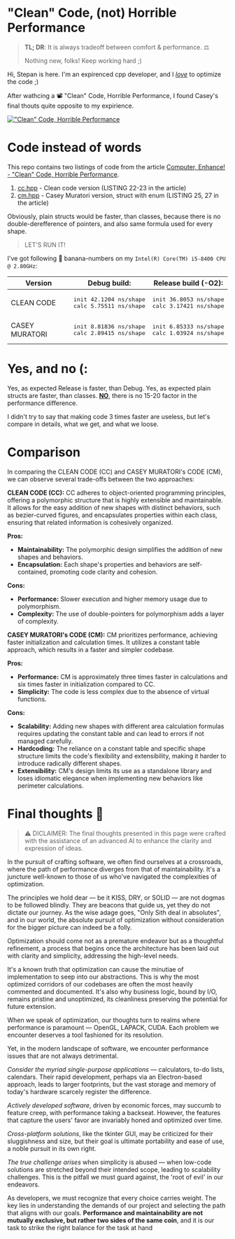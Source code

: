 # "Clean" Code, (not) Horrible Performance

> **TL; DR**: It is always tradeoff between comfort & performance. ⚖️
> 
> Nothing new, folks! Keep working hard ;)

Hi, Stepan is here. I'm an expirenced cpp developer, and I <u>*love*</u> to optimize the code ;)

After wathcing a 📽️ "Clean" Code, Horrible Performance, I found Casey's final thouts quite opposite to my expirience.

[!["Clean" Code, Horrible Performance](https://img.youtube.com/vi/tD5NrevFtbU/0.jpg)](https://www.youtube.com/watch?v=tD5NrevFtbU)

# Code instead of words

This repo contains two listings of code from the article [Computer, Enhance! - "Clean" Code, Horrible Performance](https://www.computerenhance.com/p/clean-code-horrible-performance).

1. [cc.hpp](https://github.com/sr9000/cc-not-hp/blob/main/code/cc.hpp) - Clean code version (LISTING 22-23 in the article)
2. [cm.hpp](https://github.com/sr9000/cc-not-hp/blob/main/code/cm.hpp) - Casey Muratori version, struct with enum (LISTING 25, 27 in the article)

Obviously, plain structs would be faster, than classes, because there is no double-derefference of pointers, and also same formula used for every shape.

> LET'S RUN IT!

I've got following 🍌 banana-numbers on my `Intel(R) Core(TM) i5-8400 CPU @ 2.80GHz`:

| Version        | Debug build:                                                    | Release build (-O2):                                            |
| -------------- | --------------------------------------------------------------- | --------------------------------------------------------------- |
| CLEAN CODE     | <pre>init    42.1204 ns/shape<br>calc    5.75511 ns/shape</pre> | <pre>init    36.8053 ns/shape<br>calc    3.17421 ns/shape</pre> |
| CASEY MURATORI | <pre>init    8.81836 ns/shape<br>calc    2.89415 ns/shape</pre> | <pre>init    6.85333 ns/shape<br>calc    1.03924 ns/shape</pre> |

# Yes, and no (:

Yes, as expected Release is faster, than Debug.
Yes, as expected plain structs are faster, than classes.
<u>**NO**</u>, there is no 15-20 factor in the performance difference.

I didn't try to say that making code 3 times faster are useless, but let's compare in details, what we get, and what we loose.

# Comparison

In comparing the CLEAN CODE (CC) and CASEY MURATORI's CODE (CM), we can observe several trade-offs between the two approaches:

**CLEAN CODE (CC):**
CC adheres to object-oriented programming principles, offering a polymorphic structure that is highly extensible and maintainable. It allows for the easy addition of new shapes with distinct behaviors, such as bezier-curved figures, and encapsulates properties within each class, ensuring that related information is cohesively organized.

**Pros:**

- **Maintainability:** The polymorphic design simplifies the addition of new shapes and behaviors.
- **Encapsulation:** Each shape's properties and behaviors are self-contained, promoting code clarity and cohesion.

**Cons:**

- **Performance:** Slower execution and higher memory usage due to polymorphism.
- **Complexity:** The use of double-pointers for polymorphism adds a layer of complexity.

**CASEY MURATORI's CODE (CM):**
CM prioritizes performance, achieving faster initialization and calculation times. It utilizes a constant table approach, which results in a faster and simpler codebase.

**Pros:**

- **Performance:** CM is approximately three times faster in calculations and six times faster in initialization compared to CC.
- **Simplicity:** The code is less complex due to the absence of virtual functions.

**Cons:**

- **Scalability:** Adding new shapes with different area calculation formulas requires updating the constant table and can lead to errors if not managed carefully.
- **Hardcoding:** The reliance on a constant table and specific shape structure limits the code's flexibility and extensibility, making it harder to introduce radically different shapes.
- **Extensibility:** CM's design limits its use as a standalone library and loses idiomatic elegance when implementing new behaviors like perimeter calculations.

# Final thoughts 💬

> ⚠️ DICLAIMER: The final thoughts presented in this page were crafted with the assistance of an advanced AI to enhance the clarity and expression of ideas.

In the pursuit of crafting software, we often find ourselves at a crossroads, where the path of performance diverges from that of maintainability. It's a juncture well-known to those of us who've navigated the complexities of optimization.

The principles we hold dear — be it KISS, DRY, or SOLID — are not dogmas to be followed blindly. They are beacons that guide us, yet they do not dictate our journey. As the wise adage goes, "Only Sith deal in absolutes", and in our world, the absolute pursuit of optimization without consideration for the bigger picture can indeed be a folly.

Optimization should come not as a premature endeavor but as a thoughtful refinement, a process that begins once the architecture has been laid out with clarity and simplicity, addressing the high-level needs.

It's a known truth that optimization can cause the minutiae of implementation to seep into our abstractions. This is why the most optimized corridors of our codebases are often the most heavily commented and documented. It's also why business logic, bound by I/O, remains pristine and unoptimized, its cleanliness preserving the potential for future extension.

When we speak of optimization, our thoughts turn to realms where performance is paramount — OpenGL, LAPACK, CUDA. Each problem we encounter deserves a tool fashioned for its resolution.

Yet, in the modern landscape of software, we encounter performance issues that are not always detrimental.

*Consider the myriad single-purpose applications* — calculators, to-do lists, calendars. Their rapid development, perhaps via an Electron-based approach, leads to larger footprints, but the vast storage and memory of today's hardware scarcely register the difference.

*Actively developed software*, driven by economic forces, may succumb to feature creep, with performance taking a backseat. However, the features that capture the users' favor are invariably honed and optimized over time.

*Cross-platform solutions*, like the tkinter GUI, may be criticized for their sluggishness and size, but their goal is ultimate portability and ease of use, a noble pursuit in its own right.

*The true challenge arises* when simplicity is abused — when low-code solutions are stretched beyond their intended scope, leading to scalability challenges. This is the pitfall we must guard against, the 'root of evil' in our endeavors.

As developers, we must recognize that every choice carries weight. The key lies in understanding the demands of our project and selecting the path that aligns with our goals. **Performance and maintainability are not mutually exclusive, but rather two sides of the same coin**, and it is our task to strike the right balance for the task at hand


